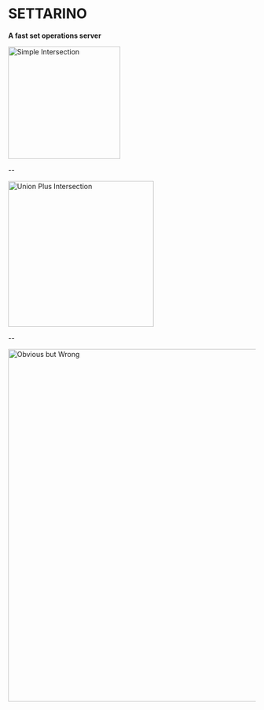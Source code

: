 # SETTARINO
**A fast set operations server**


<img width="228" alt="Simple Intersection" src="https://user-images.githubusercontent.com/3268817/125168057-8db5fb80-e171-11eb-81ac-f6c3afbb8142.png">

--

<img width="296" alt="Union Plus Intersection" src="https://user-images.githubusercontent.com/3268817/125168059-90185580-e171-11eb-9ab9-484e8a39880b.png">

--

<img width="716" alt="Obvious but Wrong" src="https://user-images.githubusercontent.com/3268817/125169426-1b94e500-e178-11eb-81a2-40d06e7a9102.png">


